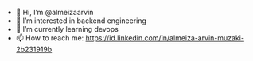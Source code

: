 - 👋 Hi, I’m @almeizaarvin
- 👀 I’m interested in backend engineering
- 🌱 I’m currently learning devops
- 📫 How to reach me:
https://id.linkedin.com/in/almeiza-arvin-muzaki-2b231919b
<!---
almeizaarvin/almeizaarvin is a ✨ special ✨ repository because its `README.md` (this file) appears on your GitHub profile.
You can click the Preview link to take a look at your changes.
--->
